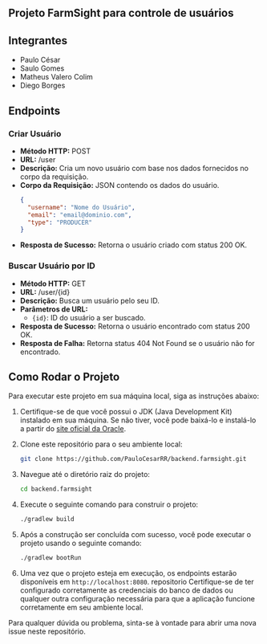 ## Projeto FarmSight para controle de usuários

## Integrantes
- Paulo César
- Saulo Gomes
- Matheus Valero Colim
- Diego Borges


## Endpoints

### Criar Usuário

- **Método HTTP:** POST
- **URL:** /user
- **Descrição:** Cria um novo usuário com base nos dados fornecidos no corpo da requisição.
- **Corpo da Requisição:** JSON contendo os dados do usuário.
  ```json
  {
    "username": "Nome do Usuário",
    "email": "email@dominio.com",
    "type": "PRODUCER"
  }
  ```
- **Resposta de Sucesso:** Retorna o usuário criado com status 200 OK.

### Buscar Usuário por ID

- **Método HTTP:** GET
- **URL:** /user/{id}
- **Descrição:** Busca um usuário pelo seu ID.
- **Parâmetros de URL:**
    - `{id}`: ID do usuário a ser buscado.
- **Resposta de Sucesso:** Retorna o usuário encontrado com status 200 OK.
- **Resposta de Falha:** Retorna status 404 Not Found se o usuário não for encontrado.

## Como Rodar o Projeto

Para executar este projeto em sua máquina local, siga as instruções abaixo:

1. Certifique-se de que você possui o JDK (Java Development Kit) instalado em sua máquina. Se não tiver, você pode baixá-lo e instalá-lo a partir do [site oficial da Oracle](https://www.oracle.com/java/technologies/javase-jdk11-downloads.html).

2. Clone este repositório para o seu ambiente local:

   ```bash
   git clone https://github.com/PauloCesarRR/backend.farmsight.git
   ```

3. Navegue até o diretório raiz do projeto:

   ```bash
   cd backend.farmsight
   ```

4. Execute o seguinte comando para construir o projeto:

   ```bash
   ./gradlew build
   ```

5. Após a construção ser concluída com sucesso, você pode executar o projeto usando o seguinte comando:

   ```bash
   ./gradlew bootRun
   ```

6. Uma vez que o projeto esteja em execução, os endpoints estarão disponíveis em `http://localhost:8080`.
repositorio
Certifique-se de ter configurado corretamente as credenciais do banco de dados ou qualquer outra configuração necessária para que a aplicação funcione corretamente em seu ambiente local.

Para qualquer dúvida ou problema, sinta-se à vontade para abrir uma nova issue neste repositório.